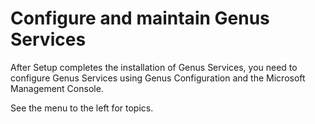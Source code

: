 # Configure and maintain Genus Services

After Setup completes the installation of Genus Services, you need to configure Genus Services using Genus Configuration and the Microsoft Management Console.

See the menu to the left for topics.
